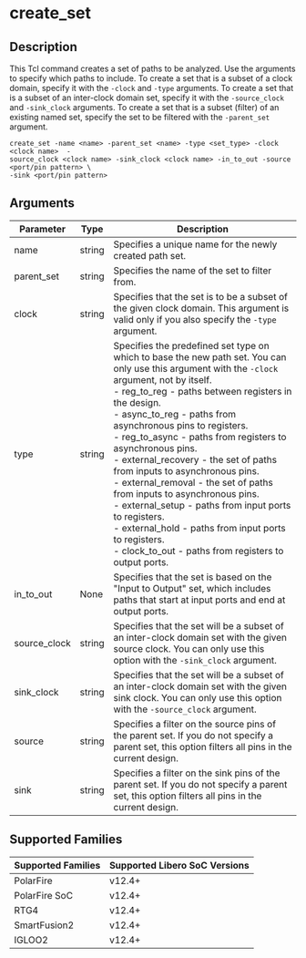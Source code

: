 # create_set

## Description

This Tcl command creates a set of paths to be analyzed. Use the arguments to specify which paths to include. To create a set that is a subset of a clock domain, specify it with the `-clock` and `-type` arguments. To create a set that is a subset of an inter-clock domain set, specify it with the `-source_clock` and `-sink_clock` arguments. To create a set that is a subset (filter) of an existing named set, specify the set to be filtered with the `-parent_set` argument.

```
create_set -name <name> -parent_set <name> -type <set_type> -clock <clock name>  -
source_clock <clock name> -sink_clock <clock name> -in_to_out -source <port/pin pattern> \
-sink <port/pin pattern>
```

## Arguments

|Parameter|Type|Description|
|---------|----|-----------|
|name|string|Specifies a unique name for the newly created path set.|
|parent_set|string|Specifies the name of the set to filter from.|
|clock|string|Specifies that the set is to be a subset of the given clock domain. This argument is valid only if you also specify the `-type` argument.|
|type|string|Specifies the predefined set type on which to base the new path set. You can only use this argument with the `-clock` argument, not by itself. <br />-   reg_to_reg - paths between registers in the design.<br />-   async_to_reg - paths from asynchronous pins to registers.<br />-   reg_to_async - paths from registers to asynchronous pins.<br />-   external_recovery - the set of paths from inputs to asynchronous pins.<br />-   external_removal - the set of paths from inputs to asynchronous pins.<br />-   external_setup - paths from input ports to registers.<br />-   external_hold - paths from input ports to registers.<br />-   clock_to_out - paths from registers to output ports.|
|in_to_out|None|Specifies that the set is based on the "Input to Output" set, which includes paths that start at input ports and end at output ports.|
|source_clock|string|Specifies that the set will be a subset of an inter-clock domain set with the given source clock. You can only use this option with the `-sink_clock` argument.|
|sink_clock|string|Specifies that the set will be a subset of an inter-clock domain set with the given sink clock. You can only use this option with the `-source_clock` argument.|
|source|string|Specifies a filter on the source pins of the parent set. If you do not specify a parent set, this option filters all pins in the current design.|
|sink|string|Specifies a filter on the sink pins of the parent set. If you do not specify a parent set, this option filters all pins in the current design.|

## Supported Families

|Supported Families|Supported Libero SoC Versions|
|------------------|-----------------------------|
|PolarFire|v12.4+|
|PolarFire SoC|v12.4+|
|RTG4|v12.4+|
|SmartFusion2|v12.4+|
|IGLOO2|v12.4+|
